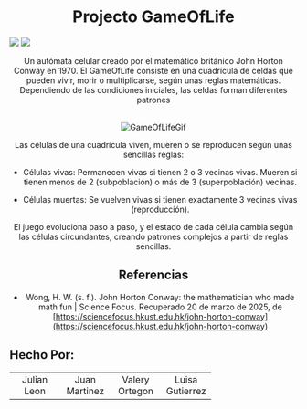 <center>
<h1> Projecto GameOfLife </h1>
</center>

![](https://img.shields.io/github/contributors-anon/zahryarozi-2619/URFinalProject?style=for-the-badge&logo=GitHub)
![](https://img.shields.io/github/last-commit/zahryarozi-2619/URFinalProject?style=for-the-badge&logo=Git&logoColor=rgb(255%2C255%2C255))


<center>
Un autómata celular creado por el matemático británico John Horton Conway en 1970. El GameOfLife consiste en una cuadrícula de celdas que pueden vivir, morir o multiplicarse, según unas reglas matemáticas. Dependiendo de las condiciones iniciales, las celdas forman diferentes patrones </br></br>

![GameOfLifeGif](https://sciencefocus.hkust.edu.hk/sites/default/files/sciencefocus/article/Issue%20028/John%20Conway/Figure/gosper-glider-gun.gif) 

Las células de una cuadrícula viven, mueren o se reproducen según unas sencillas reglas:

* Células vivas: Permanecen vivas si tienen 2 o 3 vecinas vivas. Mueren si tienen menos de 2 (subpoblación) o más de 3 (superpoblación) vecinas.

* Células muertas: Se vuelven vivas si tienen exactamente 3 vecinas vivas (reproducción).

El juego evoluciona paso a paso, y el estado de cada célula cambia según las células circundantes, creando patrones complejos a partir de reglas sencillas.


## Referencias
* Wong, H. W. (s. f.). John Horton Conway: the mathematician who made math fun | Science Focus. Recuperado 20 de marzo de 2025, de [https://sciencefocus.hkust.edu.hk/john-horton-conway](https://sciencefocus.hkust.edu.hk/john-horton-conway)
</center>

## Hecho Por:

<table>
  <tbody>
    <td align="center" valign="top" width="24.28%"> Julian </br> Leon </td>
    <td align="center" valign="top" width="24.28%"> Juan </br> Martinez </td>
    <td align="center" valign="top" width="24.28%"> Valery </br> Ortegon </td>
    <td align="center" valign="top" width="24.28%"> Luisa </br> Gutierrez </td>
